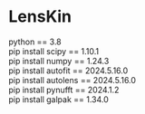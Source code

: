 # LensKin

python == 3.8 <br>
pip install scipy == 1.10.1 <br>
pip install numpy == 1.24.3 <br>
pip install autofit == 2024.5.16.0 <br>
pip install autolens == 2024.5.16.0 <br>
pip install pynufft == 2024.1.2 <br>
pip install galpak == 1.34.0 <br>
